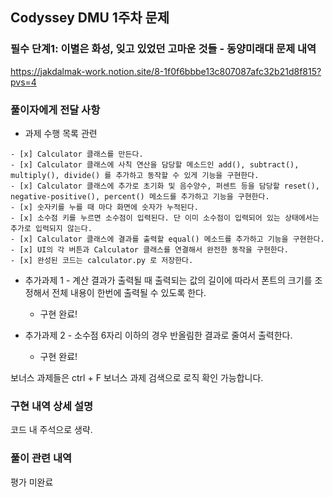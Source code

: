 ## Codyssey DMU 1주차 문제

### 필수 단계1: 이별은 화성, 잊고 있었던 고마운 것들 - 동양미래대 문제 내역

https://jakdalmak-work.notion.site/8-1f0f6bbbe13c807087afc32b21d8f815?pvs=4

### 풀이자에게 전달 사항

- 과제 수행 목록 관련

```
- [x] Calculator 클래스를 만든다.
- [x] Calculator 클래스에 사칙 연산을 담당할 메소드인 add(), subtract(), multiply(), divide() 를 추가하고 동작할 수 있게 기능을 구현한다.
- [x] Calculator 클래스에 추가로 초기화 및 음수양수, 퍼센트 등을 담당할 reset(), negative-positive(), percent() 메소드를 추가하고 기능을 구현한다.
- [x] 숫자키를 누를 때 마다 화면에 숫자가 누적된다.
- [x] 소수점 키를 누르면 소수점이 입력된다. 단 이미 소수점이 입력되어 있는 상태에서는 추가로 입력되지 않는다.
- [x] Calculator 클래스에 결과를 출력할 equal() 메소드를 추가하고 기능을 구현한다.
- [x] UI의 각 버튼과 Calculator 클래스를 연결해서 완전한 동작을 구현한다.
- [x] 완성된 코드는 calculator.py 로 저장한다.
```

- 추가과제 1 - 계산 결과가 출력될 때 출력되는 값의 길이에 따라서 폰트의 크기를 조정해서 전체 내용이 한번에 출력될 수 있도록 한다.

  - 구현 완료!

- 추가과제 2 - 소수점 6자리 이하의 경우 반올림한 결과로 줄여서 출력한다.
  - 구현 완료!

보너스 과제들은 ctrl + F 보너스 과제 검색으로 로직 확인 가능합니다.

### 구현 내역 상세 설명

코드 내 주석으로 생략.

### 풀이 관련 내역

평가 미완료
